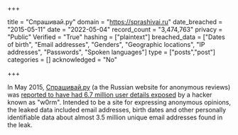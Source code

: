 +++

title = "Спрашивай.ру"
domain = "https://sprashivai.ru"
date_breached = "2015-05-11"
date = "2022-05-04"
record_count = "3,474,763"
privacy = "Public"
Verified = "True"
hashing = ["plaintext"]
breached_data = ["Dates of birth", "Email addresses", "Genders", "Geographic locations", "IP addresses", "Passwords", "Spoken languages"]
type = ["posts","post"]
categories = []
acknowledged = "No"


+++


In May 2015, <a href="http://sprashivai.ru/" target="_blank" rel="noopener">Спрашивай.ру</a> (a the Russian website for anonymous reviews) was <a href="http://tjournal.ru/p/sprashivairu-passwords-leak" target="_blank" rel="noopener">reported to have had 6.7 million user details exposed</a> by a hacker known as &quot;w0rm&quot;. Intended to be a site for expressing anonymous opinions, the leaked data included email addresses, birth dates and other personally identifiable data about almost 3.5 million unique email addresses found in the leak.

